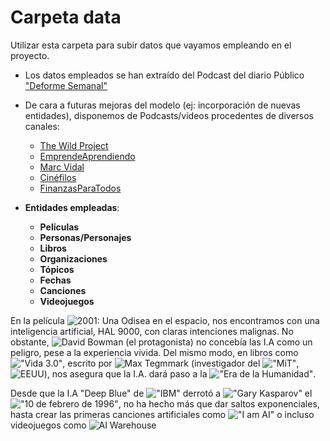 # Carpeta data

Utilizar esta carpeta para subir datos que vayamos empleando en el proyecto.

* Los datos empleados se han extraído del Podcast del diario Público ["Deforme Semanal"](https://www.publico.es/publico-tv/deforme-semanal)
* De cara a futuras mejoras del modelo (ej: incorporación de nuevas entidades), disponemos de Podcasts/vídeos procedentes de diversos canales:
	* [The Wild Project](https://www.youtube.com/@TheWildProject)
	* [EmprendeAprendiendo](https://www.youtube.com/@EmprendeAprendiendo)
	* [Marc Vidal](https://www.youtube.com/@marc_vidal)
	* [Cinéfilos](https://www.youtube.com/@LosCinefilos)
	* [FinanzasParaTodos](https://www.youtube.com/@FinanzasparatodosYT)

* __Entidades empleadas__:
	* __Películas__
	* __Personas/Personajes__
	* __Libros__
	* __Organizaciones__
	* __Tópicos__
	* __Fechas__
	* __Canciones__
	* __Videojuegos__

En la película ![2001: Una Odisea en el espacio](https://img.shields.io/badge/Pel%C3%ADcula-2001%3A%20Una%20Odisea%20en%20el%20Espacio-blue), nos encontramos con una inteligencia artificial, HAL 9000, con claras intenciones malignas. No obstante, ![David Bowman](https://img.shields.io/badge/Persona-David%20Bowman-green) (el protagonista) no concebía las I.A como un peligro, pese a la experiencia vivida.
Del mismo modo, en libros como !["Vida 3.0"](https://img.shields.io/badge/Libro-Vida%203.0-orange), escrito por ![Max Tegmmark](https://img.shields.io/badge/Persona-Max%20Tegmmark-green) (investigador del !["MiT"](https://img.shields.io/badge/Organización-MiT-red), ![EEUU](https://img.shields.io/badge/Lugares-EEUU-yellow)), nos asegura que la I.A. dará paso a la !["Era de la Humanidad"](https://img.shields.io/badge/T%C3%B3picos-Era%20de%20la%20Humanidad-purple).

Desde que la I.A "Deep Blue" de !["IBM"](https://img.shields.io/badge/Organización-IBM-red) derrotó a !["Gary Kasparov"](https://img.shields.io/badge/Persona-Gary%20Kasparov-green) el !["10 de febrero de 1996"](https://img.shields.io/badge/Organización-10%20de%20febrero%20de%201996-pink), no ha hecho más que dar saltos exponenciales, hasta crear las primeras canciones artificiales como !["I am AI"](https://img.shields.io/badge/Canción-I%20am%20AI-white) o incluso videojuegos como ![AI Warehouse](https://img.shields.io/badge/Videojuego-AI%20Warehouse-brown)
